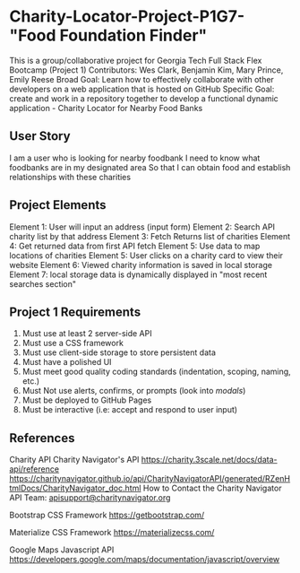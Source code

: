 # Charity-Locator-Project-P1G7- "Food Foundation Finder"

This is a group/collaborative project for Georgia Tech Full Stack Flex Bootcamp (Project 1)
Contributors: Wes Clark, Benjamin Kim, Mary Prince, Emily Reese
Broad Goal: Learn how to effectively collaborate with other developers on a web application that is hosted on GitHub
Specific Goal: create and work in a repository together to develop a functional dynamic application - Charity Locator for Nearby Food Banks

## User Story
I am a user who is looking for nearby foodbank
I need to know what foodbanks are in my designated area
So that I can obtain food and establish relationships with these charities

## Project Elements
Element 1: User will input an address (input form) 
Element 2: Search API charity list by that address
Element 3: Fetch Returns list of charities 
Element 4: Get returned data from first API fetch
Element 5: Use data to map locations of charities
Element 5: User clicks on a charity card to view their website
Element 6: Viewed charity information is saved in local storage
Element 7: local storage data is dynamically displayed in "most recent searches section"

## Project 1 Requirements
1. Must use at least 2 server-side API
2. Must use a CSS framework
3. Must use client-side storage to store persistent data
4. Must have a polished UI
5. Must meet good quality coding standards (indentation, scoping, naming, etc.)
6. Must Not use alerts, confirms, or prompts (look into <i>modals</i>)
7. Must be deployed to GitHub Pages
8. Must be interactive (i.e: accept and respond to user input)


## References
Charity API
Charity Navigator's API
https://charity.3scale.net/docs/data-api/reference
https://charitynavigator.github.io/api/CharityNavigatorAPI/generated/RZenHtmlDocs/CharityNavigator_doc.html
How to Contact the Charity Navigator API Team: apisupport@charitynavigator.org

Bootstrap CSS Framework
https://getbootstrap.com/

Materialize CSS Framework
https://materializecss.com/

Google Maps Javascript API
https://developers.google.com/maps/documentation/javascript/overview




